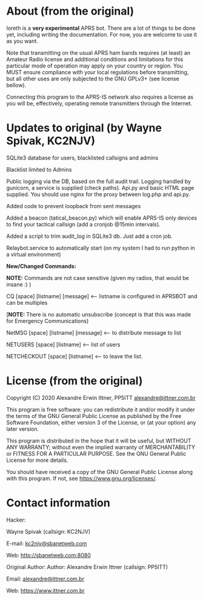 
# About (from the original)

Ioreth is a **very experimental** APRS bot. There are a lot of things to be
done yet, including writing the documentation. For now, you are welcome to
use it as you want.

Note that transmitting on the usual APRS ham bands requires (at least) an
Amateur Radio license and additional conditions and limitations for this
particular mode of operation may apply on your country or region. You MUST
ensure compliance with your local regulations before transmitting, but all
other uses are only subjected to the GNU GPLv3+ (see license bellow).

Connecting this program to the APRS-IS network also requires a license as
you will be, effectively, operating remote transmitters through the Internet.

# Updates to original (by Wayne Spivak, KC2NJV)

SQLite3 database for users, blacklisted callsigns and admins

Blacklist limited to Admins

Public logging via the DB, based on the full audit trail.  Logging handled by gunicorn, a service is supplied (check paths). Api.py and basic HTML page supplied.  You should use nginx for the proxy between log.php and api.py.

Added code to prevent loopback from sent messages

Added a beacon (tatical_beacon.py) which will enable APRS-IS only devices to find your tactical callsign (add a cronjob @15min intervals).

Added a script to trim audit_log in SQLite3 db.  Just add a cron job.

Relaybot.service to automatically start (on my system I had to run python in a virtual environment)

<b>New/Changed Commands:</b>

<b>NOTE:</b> Commands are not case sensitive (given my radios, that would be insane :) )

CQ [space] [listname] [message] <-- listname is configured in APRSBOT and can be multiples

[<b>NOTE:</b> There is no automatic unsubscribe (concept is that this was made for Emergency Communications)

NetMSG [space] [listname] [message] <-- to distribute message to list

NETUSERS [space] [listname] <-- list of users

NETCHECKOUT [space] [listname] <-- to leave the list.


# License (from the original)

Copyright (C) 2020  Alexandre Erwin Ittner, PP5ITT <alexandre@ittner.com.br>

This program is free software: you can redistribute it and/or modify
it under the terms of the GNU General Public License as published by
the Free Software Foundation, either version 3 of the License, or
(at your option) any later version.

This program is distributed in the hope that it will be useful,
but WITHOUT ANY WARRANTY; without even the implied warranty of
MERCHANTABILITY or FITNESS FOR A PARTICULAR PURPOSE.  See the
GNU General Public License for more details.

You should have received a copy of the GNU General Public License
along with this program.  If not, see <https://www.gnu.org/licenses/>.



# Contact information

Hacker:

Wayne Spivak (callsign: KC2NJV)

E-mail: <kc2njv@sbanetweb.com>

Web: <http://sbanetweb.com:8080>


Original Author:
Author: Alexandre Erwin Ittner   (callsign: PP5ITT)

Email: <alexandre@ittner.com.br>

Web: <https://www.ittner.com.br>
